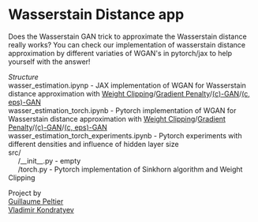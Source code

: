 # Wasserstain Distance app
Does the Wasserstain GAN trick to approximate the Wasserstain distance really works?
You can check our implementation of wasserstain distance approximation by different variaties of WGAN's in pytorch/jax to help yourself with the answer!

_Structure_  
wasser_estimation.ipynp - JAX implementation of WGAN for Wasserstain distance approximation with [Weight Clipping](https://arxiv.org/pdf/1701.07875.pdf)/[Gradient Penalty](https://arxiv.org/pdf/1704.00028.pdf)/[(c)-GAN](https://arxiv.org/pdf/1902.03642.pdf)/[(c, eps)-GAN](https://arxiv.org/pdf/1902.03642.pdf)  
wasser_estimation_torch.ipynb  - Pytorch implementation of WGAN for Wasserstain distance approximation with [Weight Clipping](https://arxiv.org/pdf/1701.07875.pdf)/[Gradient Penalty](https://arxiv.org/pdf/1704.00028.pdf)/[(c)-GAN](https://arxiv.org/pdf/1902.03642.pdf)/[(c, eps)-GAN](https://arxiv.org/pdf/1902.03642.pdf)  
wasser_estimation_torch_experiments.ipynb  - Pytorch experiments with different densities and influence of hidden layer size  
src/  
&nbsp;&nbsp;&nbsp;&nbsp; /\_\_init\_\_.py - empty  
&nbsp;&nbsp;&nbsp;&nbsp; /torch.py - Pytorch implementation of Sinkhorn algorithm and Weight Clipping


Project by  
[Guillaume Peltier](https://github.com/g-peltier)  
[Vladimir Kondratyev](https://github.com/VldKnd)